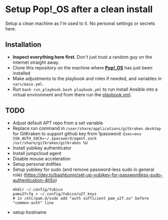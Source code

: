 # Setup Pop!_OS after a clean install
Setup a clean machine as I'm used to it. No personal settings or secrets here.

## Installation
 - **Inspect everything here first**. Don't just trust a random guy on the internet straight away.
 - Clone this repository on the machine where [**Pop!_OS**](https://pop.system76.com/) has just been installed
 - Make adjustments to the playbook and roles if needed, and variables in `vars/main.yml`.
 - Run `bash run_playbook.bash playbook.yml` to run install Ansible into a virtual environment and from there run the [playbook.yml](playbook.yml).

## TODO
 - Adjust default APT repo from a set variable
 - Replace run command in `/user/share/applications/gitkraken.desktop` for GitKraken to support github key from 1password:
    `Exec=env SSH_AUTH_SOCK=~/.1password/agent.sock /usr/share/gitkraken/gitkraken %U`
 - Install yubikey authenticator
 - Install jumpcloud agent
 - Disable mouse acceleration
 - Setup personal dotfiles
 - Setup yubikey for sudo (and remove password-less sudo in general role) (https://dev.to/bashbunni/set-up-yubikey-for-passwordless-sudo-authentication-4h5o)
   ```
   mkdir ~/.config/Yubico
   pamu2fcfg > ~/.config/Yubico/u2f_keys
   # in /etc/pam.d/sudo add "auth sufficient pam_u2f.so" before "common-auth" line
   ```
 - setup hostname
